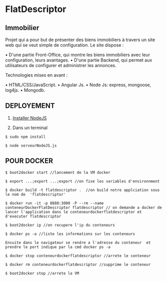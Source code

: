 FlatDescriptor
==========

Immobilier
--------------

Projet qui a pour but de présenter des biens immobiliers à travers un site web qui se veut simple de configuration.
Le site dispose :

 • D'une partie Front-Office, qui montre les biens immobiliers avec leur configuration, leurs avantages.
 • D'une partie Backend, qui permet aux utilisateurs de configurer et administrer les annonces.

Technologies mises en avant :

 • HTML/CSS/JavaScript.
 • Angular Js.
 • Node Js: express, mongoose, log4js.
 • Mongodb.


DEPLOYEMENT
-------------

1) [Installer NodeJS](https://nodejs.org/)

2) Dans un terminal

```
$ sudo npm install

$ node serveurNodeJS.js
```

POUR DOCKER
--------------

```
$ boot2docker start //lancement de la VM docker

$ export ...;export ...;export //on fixe les variables d'environnment

$ docker build -t flatdescriptor .  //on build notre applciation sous le nom de  'flatdescriptor'

$ docker run -it -p 8888:3000 -P --rm --name conteneurDockerFlatDescriptor flatdescriptor // on demande a docker de lancer l'application dans le conteneurdockerflatdescriptor et d'executer flatdescriptor

$ boot2docker ip //on recupere l'ip du conteneurs

$ docker ps -a //liste les informations sur les conteneurs

Ensuite dans le navigateur se rendre a l'adresse du conteneur  et prendre le port indique par la cmd docker ps -a

$ docker stop conteneurdockerflatdescriptor //arrete le conteneur

$ docker rm conteneurdockerflatdescriptor //supprime le conteneur

$ boot2docker stop //arrete la VM
```
